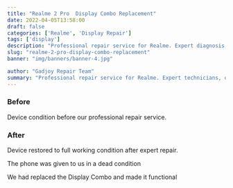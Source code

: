 ```yaml
---
title: "Realme 2 Pro  Display Combo Replacement"
date: 2022-04-05T13:58:00
draft: false
categories: ['Realme', 'Display Repair']
tags: ['display']
description: "Professional repair service for Realme. Expert diagnosis and quality repairs in Bangalore."
slug: "realme-2-pro-display-combo-replacement"
banner: "img/banners/banner-4.jpg"

author: "Gadjoy Repair Team"
summary: "Professional repair service for Realme. Expert technicians, quality parts, warranty included."
---
```


### Before

Device condition before our professional repair service.

### After

Device restored to full working condition after expert repair.

The phone was given to us in a dead condition

We had replaced the Display Combo and made it functional
